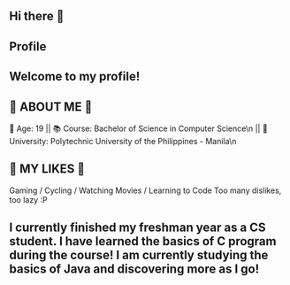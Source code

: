 ## Hi there 👋

## Profile

## Welcome to my profile!

## 🔎 ABOUT ME 🔎
👨 Age: 19
|| 📚 Course: Bachelor of Science in Computer Science\n
|| 🏫 University: Polytechnic University of the Philippines - Manila\n

## 🙌 MY LIKES 🙌 
Gaming
/ Cycling
/ Watching Movies
/ Learning to Code
Too many dislikes, too lazy :P

## I currently finished my freshman year as a CS student. I have learned the basics of C program during the course! I am currently studying the basics of Java and discovering more as I go!


<!--
**CupNoodlez/CupNoodlez** is a ✨ _special_ ✨ repository because its `README.md` (this file) appears on your GitHub profile.

Here are some ideas to get you started:

- 🔭 I’m currently working on ...
- 🌱 I’m currently learning ...
- 👯 I’m looking to collaborate on ...
- 🤔 I’m looking for help with ...
- 💬 Ask me about ...
- 📫 How to reach me: ...
- 😄 Pronouns: ...
- ⚡ Fun fact: ...
-->
